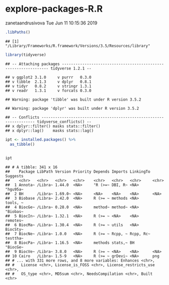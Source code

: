 explore-packages-R.R
================
zanetaandrusivova
Tue Jun 11 10:15:36 2019

``` r
.libPaths()
```

    ## [1] "/Library/Frameworks/R.framework/Versions/3.5/Resources/library"

``` r
library(tidyverse)
```

    ## -- Attaching packages ---------------------------------------------------------------- tidyverse 1.2.1 --

    ## v ggplot2 3.1.0     v purrr   0.3.0
    ## v tibble  2.1.3     v dplyr   0.8.1
    ## v tidyr   0.8.2     v stringr 1.3.1
    ## v readr   1.3.1     v forcats 0.3.0

    ## Warning: package 'tibble' was built under R version 3.5.2

    ## Warning: package 'dplyr' was built under R version 3.5.2

    ## -- Conflicts ------------------------------------------------------------------- tidyverse_conflicts() --
    ## x dplyr::filter() masks stats::filter()
    ## x dplyr::lag()    masks stats::lag()

``` r
ipt <- installed.packages() %>%
  as_tibble()

  
ipt
```

    ## # A tibble: 341 x 16
    ##    Package LibPath Version Priority Depends Imports LinkingTo Suggests
    ##    <chr>   <chr>   <chr>   <chr>    <chr>   <chr>   <chr>     <chr>   
    ##  1 Annota~ /Libra~ 1.44.0  <NA>     "R (>=~ DBI, R~ <NA>      "hgu95a~
    ##  2 BH      /Libra~ 1.69.0~ <NA>     <NA>    <NA>    <NA>      <NA>    
    ##  3 Biobase /Libra~ 2.42.0  <NA>     R (>= ~ methods <NA>      tools, ~
    ##  4 BiocGe~ /Libra~ 0.28.0  <NA>     method~ method~ <NA>      "Biobas~
    ##  5 BiocIn~ /Libra~ 1.32.1  <NA>     R (>= ~ <NA>    <NA>      remotes~
    ##  6 BiocMa~ /Libra~ 1.30.4  <NA>     R (>= ~ utils   <NA>      BiocSty~
    ##  7 BiocNe~ /Libra~ 1.0.0   <NA>     R (>= ~ Rcpp, ~ Rcpp, Rc~ testtha~
    ##  8 BiocPa~ /Libra~ 1.16.5  <NA>     methods stats,~ BH        "BiocGe~
    ##  9 BiocVe~ /Libra~ 3.8.0   <NA>     R (>= ~ <NA>    <NA>      <NA>    
    ## 10 Cairo   /Libra~ 1.5-9   <NA>     R (>= ~ grDevi~ <NA>      png     
    ## # ... with 331 more rows, and 8 more variables: Enhances <chr>,
    ## #   License <chr>, License_is_FOSS <chr>, License_restricts_use <chr>,
    ## #   OS_type <chr>, MD5sum <chr>, NeedsCompilation <chr>, Built <chr>
